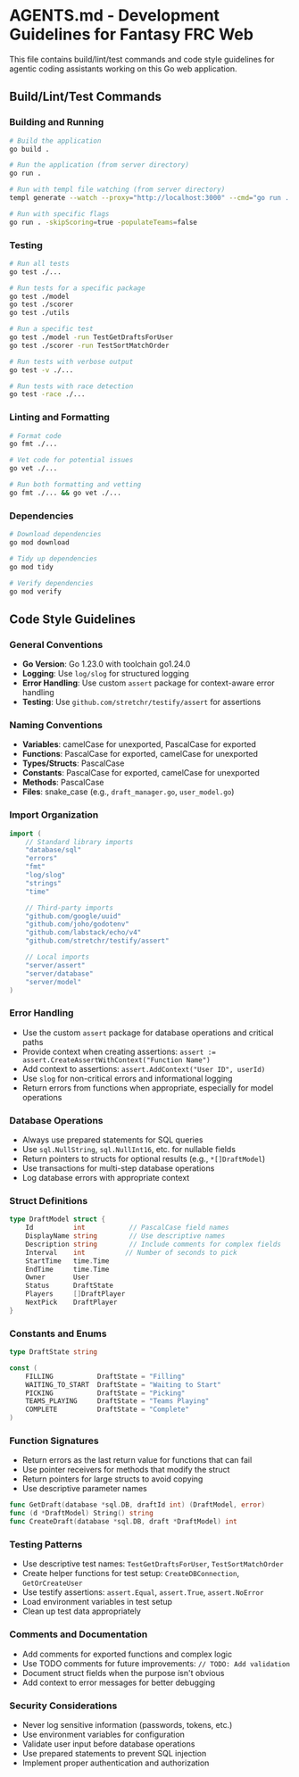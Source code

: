 # AGENTS.md - Development Guidelines for Fantasy FRC Web

This file contains build/lint/test commands and code style guidelines for agentic coding assistants working on this Go web application.

## Build/Lint/Test Commands

### Building and Running
```bash
# Build the application
go build .

# Run the application (from server directory)
go run .

# Run with templ file watching (from server directory)
templ generate --watch --proxy="http://localhost:3000" --cmd="go run . -skipScoring=true -populateTeams=false"

# Run with specific flags
go run . -skipScoring=true -populateTeams=false
```

### Testing
```bash
# Run all tests
go test ./...

# Run tests for a specific package
go test ./model
go test ./scorer
go test ./utils

# Run a specific test
go test ./model -run TestGetDraftsForUser
go test ./scorer -run TestSortMatchOrder

# Run tests with verbose output
go test -v ./...

# Run tests with race detection
go test -race ./...
```

### Linting and Formatting
```bash
# Format code
go fmt ./...

# Vet code for potential issues
go vet ./...

# Run both formatting and vetting
go fmt ./... && go vet ./...
```

### Dependencies
```bash
# Download dependencies
go mod download

# Tidy up dependencies
go mod tidy

# Verify dependencies
go mod verify
```

## Code Style Guidelines

### General Conventions

- **Go Version**: Go 1.23.0 with toolchain go1.24.0
- **Logging**: Use `log/slog` for structured logging
- **Error Handling**: Use custom `assert` package for context-aware error handling
- **Testing**: Use `github.com/stretchr/testify/assert` for assertions

### Naming Conventions

- **Variables**: camelCase for unexported, PascalCase for exported
- **Functions**: PascalCase for exported, camelCase for unexported
- **Types/Structs**: PascalCase
- **Constants**: PascalCase for exported, camelCase for unexported
- **Methods**: PascalCase
- **Files**: snake_case (e.g., `draft_manager.go`, `user_model.go`)

### Import Organization

```go
import (
    // Standard library imports
    "database/sql"
    "errors"
    "fmt"
    "log/slog"
    "strings"
    "time"

    // Third-party imports
    "github.com/google/uuid"
    "github.com/joho/godotenv"
    "github.com/labstack/echo/v4"
    "github.com/stretchr/testify/assert"

    // Local imports
    "server/assert"
    "server/database"
    "server/model"
)
```

### Error Handling

- Use the custom `assert` package for database operations and critical paths
- Provide context when creating assertions: `assert := assert.CreateAssertWithContext("Function Name")`
- Add context to assertions: `assert.AddContext("User ID", userId)`
- Use `slog` for non-critical errors and informational logging
- Return errors from functions when appropriate, especially for model operations

### Database Operations

- Always use prepared statements for SQL queries
- Use `sql.NullString`, `sql.NullInt16`, etc. for nullable fields
- Return pointers to structs for optional results (e.g., `*[]DraftModel`)
- Use transactions for multi-step database operations
- Log database errors with appropriate context

### Struct Definitions

```go
type DraftModel struct {
    Id          int           // PascalCase field names
    DisplayName string        // Use descriptive names
    Description string        // Include comments for complex fields
    Interval    int          // Number of seconds to pick
    StartTime   time.Time
    EndTime     time.Time
    Owner       User
    Status      DraftState
    Players     []DraftPlayer
    NextPick    DraftPlayer
}
```

### Constants and Enums

```go
type DraftState string

const (
    FILLING           DraftState = "Filling"
    WAITING_TO_START  DraftState = "Waiting to Start"
    PICKING           DraftState = "Picking"
    TEAMS_PLAYING     DraftState = "Teams Playing"
    COMPLETE          DraftState = "Complete"
)
```

### Function Signatures

- Return errors as the last return value for functions that can fail
- Use pointer receivers for methods that modify the struct
- Return pointers for large structs to avoid copying
- Use descriptive parameter names

```go
func GetDraft(database *sql.DB, draftId int) (DraftModel, error)
func (d *DraftModel) String() string
func CreateDraft(database *sql.DB, draft *DraftModel) int
```

### Testing Patterns

- Use descriptive test names: `TestGetDraftsForUser`, `TestSortMatchOrder`
- Create helper functions for test setup: `CreateDBConnection`, `GetOrCreateUser`
- Use testify assertions: `assert.Equal`, `assert.True`, `assert.NoError`
- Load environment variables in test setup
- Clean up test data appropriately

### Comments and Documentation

- Add comments for exported functions and complex logic
- Use TODO comments for future improvements: `// TODO: Add validation`
- Document struct fields when the purpose isn't obvious
- Add context to error messages for better debugging

### Security Considerations

- Never log sensitive information (passwords, tokens, etc.)
- Use environment variables for configuration
- Validate user input before database operations
- Use prepared statements to prevent SQL injection
- Implement proper authentication and authorization
